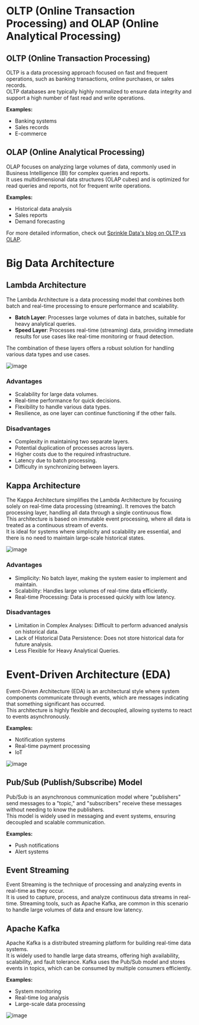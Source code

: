 # OLTP (Online Transaction Processing) and OLAP (Online Analytical Processing)

## OLTP (Online Transaction Processing)

OLTP is a data processing approach focused on fast and frequent operations, such as banking transactions, online purchases, or sales records.  
OLTP databases are typically highly normalized to ensure data integrity and support a high number of fast read and write operations.

**Examples:**  
- Banking systems  
- Sales records  
- E-commerce  

## OLAP (Online Analytical Processing)

OLAP focuses on analyzing large volumes of data, commonly used in Business Intelligence (BI) for complex queries and reports.  
It uses multidimensional data structures (OLAP cubes) and is optimized for read queries and reports, not for frequent write operations.

**Examples:**  
- Historical data analysis  
- Sales reports  
- Demand forecasting

For more detailed information, check out [Sprinkle Data's blog on OLTP vs OLAP](https://www.sprinkledata.com/blogs/oltp-vs-olap).

# Big Data Architecture

## Lambda Architecture

The Lambda Architecture is a data processing model that combines both batch and real-time processing to ensure performance and scalability.  
- **Batch Layer**: Processes large volumes of data in batches, suitable for heavy analytical queries.  
- **Speed Layer**: Processes real-time (streaming) data, providing immediate results for use cases like real-time monitoring or fraud detection.

The combination of these layers offers a robust solution for handling various data types and use cases.

![image](https://github.com/user-attachments/assets/eae7f553-7e00-4922-82b0-d7c472c125ea)

### Advantages
- Scalability for large data volumes.
- Real-time performance for quick decisions.
- Flexibility to handle various data types.
- Resilience, as one layer can continue functioning if the other fails.

### Disadvantages
- Complexity in maintaining two separate layers.
- Potential duplication of processes across layers.
- Higher costs due to the required infrastructure.
- Latency due to batch processing.
- Difficulty in synchronizing between layers.

## Kappa Architecture

The Kappa Architecture simplifies the Lambda Architecture by focusing solely on real-time data processing (streaming). It removes the batch processing layer, handling all data through a single continuous flow.  
This architecture is based on immutable event processing, where all data is treated as a continuous stream of events.  
It is ideal for systems where simplicity and scalability are essential, and there is no need to maintain large-scale historical states.

![image](https://github.com/user-attachments/assets/f8bcef21-4ae8-4c85-8bd9-68842c9c32e4)

### Advantages
- Simplicity: No batch layer, making the system easier to implement and maintain.
- Scalability: Handles large volumes of real-time data efficiently.
- Real-time Processing: Data is processed quickly with low latency.

### Disadvantages
- Limitation in Complex Analyses: Difficult to perform advanced analysis on historical data.
- Lack of Historical Data Persistence: Does not store historical data for future analysis.
- Less Flexible for Heavy Analytical Queries.

# Event-Driven Architecture (EDA)

Event-Driven Architecture (EDA) is an architectural style where system components communicate through events, which are messages indicating that something significant has occurred.  
This architecture is highly flexible and decoupled, allowing systems to react to events asynchronously.

**Examples:**  
- Notification systems  
- Real-time payment processing  
- IoT

![image](https://github.com/user-attachments/assets/51bb3d45-0467-46ec-887b-8df4175ab1af)


## Pub/Sub (Publish/Subscribe) Model

Pub/Sub is an asynchronous communication model where "publishers" send messages to a "topic," and "subscribers" receive these messages without needing to know the publishers.  
This model is widely used in messaging and event systems, ensuring decoupled and scalable communication.

**Examples:**  
- Push notifications  
- Alert systems

## Event Streaming

Event Streaming is the technique of processing and analyzing events in real-time as they occur.  
It is used to capture, process, and analyze continuous data streams in real-time. Streaming tools, such as Apache Kafka, are common in this scenario to handle large volumes of data and ensure low latency.

## Apache Kafka

Apache Kafka is a distributed streaming platform for building real-time data systems.  
It is widely used to handle large data streams, offering high availability, scalability, and fault tolerance. Kafka uses the Pub/Sub model and stores events in topics, which can be consumed by multiple consumers efficiently.

**Examples:**  
- System monitoring  
- Real-time log analysis  
- Large-scale data processing

![image](https://github.com/user-attachments/assets/3bcdeb15-9042-4129-890f-1386942fe257)
